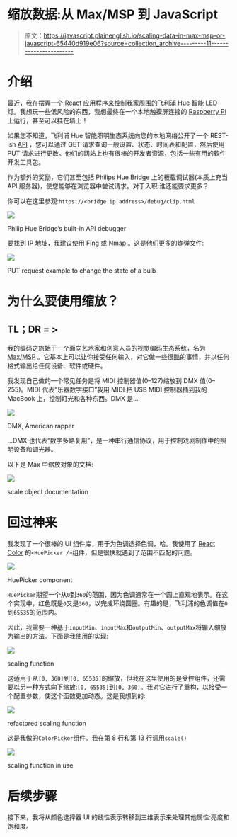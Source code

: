 # 缩放数据:从 Max/MSP 到 JavaScript

> 原文：<https://javascript.plainenglish.io/scaling-data-in-max-msp-or-javascript-65440d919e06?source=collection_archive---------11----------------------->

# 介绍

最近，我在摆弄一个 [React](https://reactjs.org/) 应用程序来控制我家周围的[飞利浦 Hue](https://developers.meethue.com/) 智能 LED 灯。我想玩一些低风险的东西，我想最终在一个本地触摸屏连接的 [Raspberry Pi](https://www.raspberrypi.org/) 上运行，甚至可以挂在墙上！

如果您不知道，飞利浦 Hue 智能照明生态系统向您的本地网络公开了一个 REST-ish [API](https://developers.meethue.com/develop/hue-api/) ，您可以通过 GET 请求查询一般设置、状态、时间表和配置，然后使用 PUT 请求进行更改。他们的网站上也有很棒的开发者资源，包括一些有用的软件开发工具包。

作为额外的奖励，它们甚至包括 Philips Hue Bridge 上的板载调试器(本质上充当 API 服务器)，使您能够在浏览器中尝试请求。对于入职:谁还能要求更多？

你可以在这里参观:`https://<bridge ip address>/debug/clip.html`

![](img/97316c5fa7741693681c32c65b003eea.png)

Philip Hue Bridge’s built-in API debugger

要找到 IP 地址，我建议使用 [Fing](https://www.fing.com/) 或 [Nmap](https://nmap.org/) 。这是他们更多的炸弹文件:

![](img/fac5515030b5f29bdf6cfe173acbbc6e.png)

PUT request example to change the state of a bulb

# 为什么要使用缩放？

## TL；DR = >

我的编码之旅始于一个面向艺术家和创意人员的视觉编码生态系统，名为 [Max/MSP](http://www.cycling74.com) 。它基本上可以让你接受任何输入，对它做一些很酷的事情，并以任何格式输出给任何设备、软件或硬件。

我发现自己做的一个常见任务是将 MIDI 控制器值(0–127)缩放到 DMX 值(0–255)。MIDI 代表“乐器数字接口”我用 MIDI 把 USB MIDI 控制器插到我的 MacBook 上，控制灯光和各种东西。DMX 是…

![](img/725d74b2bad5764298e6fd4c3f493b73.png)

DMX, American rapper

…DMX 也代表“数字多路复用”，是一种串行通信协议，用于控制戏剧制作中的照明设备和调光器。

以下是 Max 中缩放对象的文档:

![](img/4a6b23444b8f18c9a65c3ba977e3e2c4.png)

scale object documentation

# 回过神来

我发现了一个很棒的 UI 组件库，用于为色调选择色调，哈。我使用了 [React Color](https://casesandberg.github.io/react-color/) 的`<HuePicker />`组件，但是很快就遇到了范围不匹配的问题。

![](img/927a9595be323f3920e724f46f561c16.png)

HuePicker component

`HuePicker`期望一个从`0`到`360`的范围，因为色调通常在一个圆上直观地表示。在这个实现中，红色既是`0`又是`360`，以完成环绕圆圈。有趣的是，飞利浦的色调值在`0`到`65535`的范围内。

因此，我需要一种基于`inputMin`、`inputMax`和`outputMin`、`outputMax`将输入缩放为输出的方法。下面是我使用的实现:

![](img/a19835a4d1365123120a07218d36a996.png)

scaling function

这适用于从`[0, 360]`到`[0, 65535]`的缩放，但我在这里使用的是受控组件，还需要以另一种方式向下缩放:`[0, 65535]`到`[0, 360]`。我对它进行了重构，以接受一个配置参数，使这个函数更加动态。这是我想到的:

![](img/feb427f6aae561d4a430bf9098235c2a.png)

refactored scaling function

这是我做的`ColorPicker`组件。我在第 8 行和第 13 行调用`scale()`

![](img/25b450069279b054a3f0fa2a3d54eec2.png)

scaling function in use

# 后续步骤

接下来，我将从颜色选择器 UI 的线性表示转移到三维表示来处理其他属性:亮度和饱和度。
